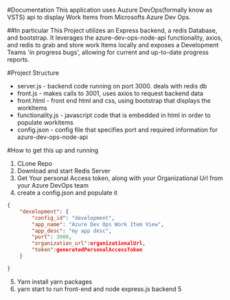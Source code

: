 #Documentation
This application uses Auzure DevOps(formally know as VSTS) api to display Work Items from Microsofts Azure Dev Ops.

##In particular
This Project utilizes an Express backend, a redis Database, and bootstrap.
It leverages the azure-dev-ops-node-api functionality, axios, and redis to grab and store work Items locally and exposes a Development Teams 'in progress bugs', allowing for current and up-to-date progress reports.

#Project Structure
  * server.js - backend code running on port 3000. deals with redis db
  * front.js - makes calls to 3001, uses axios to request backend data
  * front.html - front end html and css, using bootstrap that displays the workItems
  * functionality.js - javascript code that is embedded in html in order to populate workitems
  * config.json - config file that specifies port and required information for azure-dev-ops-node-api 
  

#How to get this up and running
1. CLone Repo
2. Download and start Redis Server 
3. Get Your personal Access token, along with your Organizational Url from your Azure DevOps team
4. create a config.json and populate it 
```json
{
    "development": {
        "config_id": "development",
        "app_name": "Azure Dev Ops Work Item View",
        "app_desc": "my app desc",
        "port": 3000,
        "organization_url":organizationalUrl,
        "token":generatedPersonalAccessToken
    }

}

```

5. Yarn install yarn packages 
6. yarn start to run front-end and node express.js backend
5